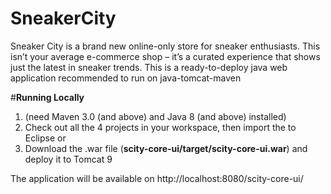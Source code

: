 # SneakerCity
Sneaker City is a brand new online-only store for sneaker enthusiasts. This isn’t your average e-commerce shop – it’s a curated experience
that shows just the latest in sneaker trends.
This is a ready-to-deploy java web application recommended to run on java-tomcat-maven

#<b>Running Locally</b>
 1. (need Maven 3.0 (and above) and Java 8 (and above) installed)
 2. Check out all the 4 projects in your workspace, then import the to Eclipse 
    or
 3. Download the .war file (<b>scity-core-ui/target/scity-core-ui.war</b>) and deploy it to Tomcat 9 

The application will be available on http://localhost:8080/scity-core-ui/


